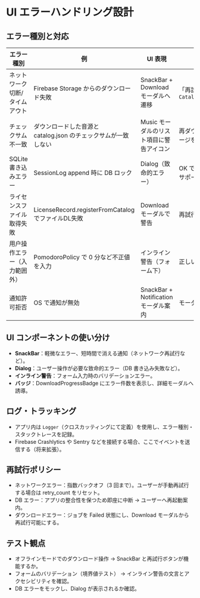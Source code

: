 # UI エラーハンドリング設計

## エラー種別と対応

| エラー種別                     | 例                                                                 | UI 表現                           | 再試行方法                                      |
|--------------------------------|--------------------------------------------------------------------|-----------------------------------|-------------------------------------------------|
| ネットワーク切断/タイムアウト   | Firebase Storage からのダウンロード失敗                             | SnackBar + Download モーダルへ遷移 | 「再試行」ボタン → `CatalogDownloadController.retry()` |
| チェックサム不一致              | ダウンロードした音源と catalog.json のチェックサムが一致しない         | Music モーダルのリスト項目に警告アイコン | 再ダウンロードを促す（詳細メッセージを表示）              |
| SQLite 書き込みエラー          | SessionLog append 時に DB ロック                                   | Dialog（致命的エラー）              | OK で閉じた後、自動リトライまたはサポートへ連絡            |
| ライセンスファイル取得失敗       | LicenseRecord.registerFromCatalog でファイルDL失敗                  | Download モーダルで警告             | 再試行ボタンで job を再キュー                          |
| 用户操作エラー（入力範囲外）     | PomodoroPolicy で 0 分など不正値を入力                             | インライン警告（フォーム下）         | 正しい範囲を説明するツールチップ                         |
| 通知許可拒否                    | OS で通知が無効                                                    | SnackBar + Notification モーダル案内 | モーダルで OS 設定へ誘導                                |

## UI コンポーネントの使い分け

- **SnackBar**：軽微なエラー、短時間で消える通知（ネットワーク再試行など）。
- **Dialog**：ユーザー操作が必要な致命的エラー（DB 書き込み失敗など）。
- **インライン警告**：フォーム入力時のバリデーションエラー。
- **バッジ**：DownloadProgressBadge にエラー件数を表示し、詳細モーダルへ誘導。

## ログ・トラッキング

- アプリ内は `Logger`（クロスカッティングにて定義）を使用し、エラー種別・スタックトレースを記録。
- Firebase Crashlytics や Sentry などを接続する場合、ここでイベントを送信する（将来拡張）。

## 再試行ポリシー

- ネットワークエラー：指数バックオフ（3 回まで）。ユーザーが手動再試行する場合は retry_count をリセット。
- DB エラー：アプリの整合性を保つため即座に中断 → ユーザーへ再起動案内。
- ダウンロードエラー：ジョブを Failed 状態にし、Download モーダルから再試行可能にする。

## テスト観点

- オフラインモードでのダウンロード操作 → SnackBar と再試行ボタンが機能するか。
- フォームのバリデーション（境界値テスト） → インライン警告の文言とアクセシビリティを確認。
- DB エラーをモックし、Dialog が表示されるか確認。
